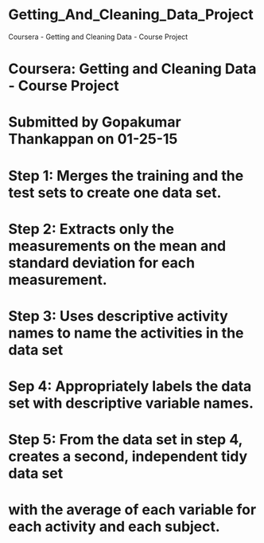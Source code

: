 # Getting_And_Cleaning_Data_Project
Coursera - Getting and Cleaning Data - Course Project

# Coursera: Getting and Cleaning Data - Course Project
# Submitted by Gopakumar Thankappan on 01-25-15
# Step 1:  Merges the training and the test sets to create one data set.
# Step 2:  Extracts only the measurements on the mean and standard deviation for each measurement. 
# Step 3: Uses descriptive activity names to name the activities in the data set
# Sep 4:  Appropriately labels the data set with descriptive variable names. 
# Step 5: From the data set in step 4, creates a second, independent tidy data set 
#         with the average of each variable  for each activity and each subject.
